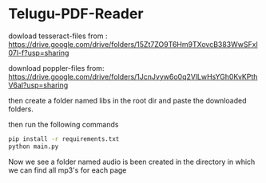 # Telugu-PDF-Reader

dowload tesseract-files from : https://drive.google.com/drive/folders/15Zt7ZO9T6Hm9TXovcB383WwSFxl07l-f?usp=sharing

download poppler-files from: https://drive.google.com/drive/folders/1JcnJvyw6o0q2VlLwHsYGh0KvKPthV6al?usp=sharing

then create a folder named libs in the root dir and paste the downloaded folders.

then run the following commands

```bash
pip install -r requirements.txt
python main.py
```

Now we see a folder named audio is been created in the directory in which we can find all mp3's for each page
